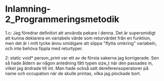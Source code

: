 # Inlamning-2_Programmeringsmetodik

1.c: 
Jag föredrar definitivt att använda pekare i denna. 
Det är supersmidigt att kunna deklarera en variabels värde som returvärdet från en funktion, men det är i mitt tycke ännu smidigare att slippa "flytta omkring"
variabeln, och inte behöva fippla med returtyper. 

2:
static void* person_print var ett av de första sakerna jag korrigerade. Sen så hade åldern av någon anledning fått typen size_t när den passades in,
vilket jag ändrade till int. Man hade också satt dereferensoperatorer på name och occupation när de skulle printas, vilka jag plockade bort. 
